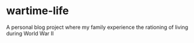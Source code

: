 # wartime-life
A personal blog project where my family experience the rationing of living during World War II
